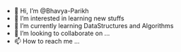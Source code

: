 - 👋 Hi, I’m @Bhavya-Parikh
- 👀 I’m interested in learning new stuffs
- 🌱 I’m currently learning DataStructures and Algorithms
- 💞️ I’m looking to collaborate on ...
- 📫 How to reach me ...

<!---
Bhavya-Parikh/Bhavya-Parikh is a ✨ special ✨ repository because its `README.md` (this file) appears on your GitHub profile.
You can click the Preview link to take a look at your changes.
--->
